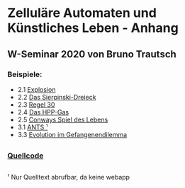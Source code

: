 # Zelluläre Automaten und Künstliches Leben - Anhang
## W-Seminar 2020 von Bruno Trautsch
### Beispiele:
- 2.1 [Explosion](./Explosion)
- 2.2 [Das Sierpinski-Dreieck](./Sierpinski-Dreieck)
- 2.3 [Regel 30](./Regel-30)
- 2.4 [Das HPP-Gas](./HPP-Gas)
- 2.5 [Conways Spiel des Lebens](./LIFE)
- 3.1 [ANTS ¹](https://github.com/jufo-ameisen-2019/ants-simulator)
- 3.3 [Evolution im Gefangenendilemma](./Gefangenendilemma)

##

### [Quellcode](https://github.com/za-und-kl/za-und-kl.github.io)

##

¹ Nur Quelltext abrufbar, da keine webapp

